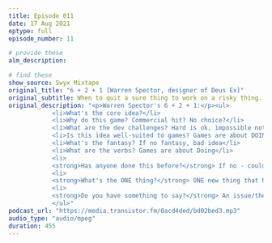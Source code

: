 ```yaml
---
title: Episode 011
date: 17 Aug 2021
eptype: full
episode_number: 11

# provide these
alm_description: 

# find these
show_source: Swyx Mixtape
original_title: "6 + 2 + 1 [Warren Spector, designer of Deus Ex]"
original_subtitle: When to quit a sure thing to work on a risky thing.
original_description: "<p>Warren Spector's 6 + 2 + 1:</p><ul>
			<li>What's the core idea?</li>
			<li>Why do this game? Commercial hit? No choice?</li>
			<li>What are the dev challenges? Hard is ok, impossible not good</li>
			<li>Is this idea well-suited to games? Games are about DOING, not BEING</li>
			<li>What's the fantasy? If no fantasy, bad idea</li>
			<li>What are the verbs? Games are about Doing</li>
			<li>
			<strong>Has anyone done this before?</strong> If no - could be a bad idea, or good, just be careful</li>
			<li>
			<strong>What's the ONE thing?</strong> ONE new thing that hasn't been done before</li>
			<li>
			<strong>Do you have something to say?</strong> An issue/theme to explore</li>
			</ul>"
podcast_url: "https://media.transistor.fm/0acd4ded/bd02bed3.mp3"
audio_type: "audio/mpeg"
duration: 455
---
```

